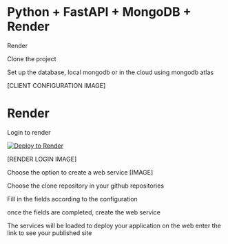 
# Python + FastAPI + MongoDB + Render

Render

Clone the project

Set up the database, local mongodb or in the cloud using mongodb atlas

[CLIENT CONFIGURATION IMAGE]

# Render

Login to render

[![Deploy to Render](https://render.com/images/deploy-to-render-button.svg)](https://dashboard.render.com/register)

[RENDER LOGIN IMAGE]

Choose the option to create a web service
[IMAGE]

Choose the clone repository in your github repositories

Fill in the fields according to the configuration

once the fields are completed, create the web service

The services will be loaded to deploy your application on the web
enter the link to see your published site
